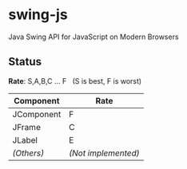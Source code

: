 # swing-js

Java Swing API for JavaScript on Modern Browsers

## Status

**Rate**: S,A,B,C ... F &nbsp;&nbsp;(S is best, F is worst)

|Component|Rate|
|----|----|
|JComponent|F|
|JFrame|C|
|JLabel|E|
|*(Others)*|*(Not implemented)*|